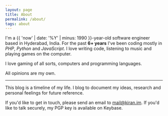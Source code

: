 ```yaml
---
layout: page
title: About
permalink: /about/
tags: about
---
```


I'm a {{ 'now' | date: '%Y' | minus: 1990 }}-year-old software engineer based in Hyderabad, India. For the past **6+ years** I've been coding mostly in *PHP*, *Python* and *JavaScript*. I love writing code, listening to music and playing games on the computer.

I love gaming of all sorts, computers and programming languages.

All opinions are my own.

---

This blog is a timeline of my life. I blog to document my ideas, research and personal feelings for future reference.

If you'd like to get in touch, please send an email to mail@kiran.im. If you'd like to talk securely, my PGP key is available on Keybase.